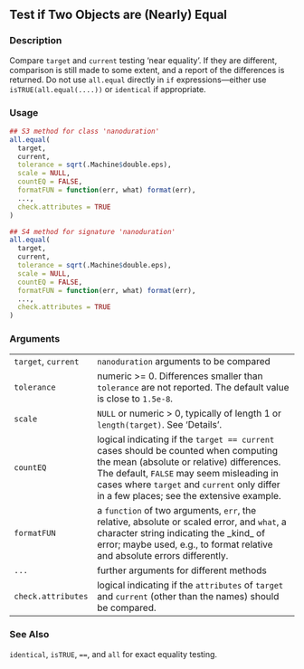 
<div role="main">

## Test if Two Objects are (Nearly) Equal

### Description

Compare `target` and `current` testing ‘near equality’. If they are
different, comparison is still made to some extent, and a report of the
differences is returned. Do not use `all.equal` directly in `if`
expressions—either use `isTRUE(all.equal(....))` or `identical` if
appropriate.

### Usage

``` R
## S3 method for class 'nanoduration'
all.equal(
  target,
  current,
  tolerance = sqrt(.Machine$double.eps),
  scale = NULL,
  countEQ = FALSE,
  formatFUN = function(err, what) format(err),
  ...,
  check.attributes = TRUE
)

## S4 method for signature 'nanoduration'
all.equal(
  target,
  current,
  tolerance = sqrt(.Machine$double.eps),
  scale = NULL,
  countEQ = FALSE,
  formatFUN = function(err, what) format(err),
  ...,
  check.attributes = TRUE
)
```

### Arguments

|                     |                                                                                                                                                                                                                                                                          |
|---------------------|--------------------------------------------------------------------------------------------------------------------------------------------------------------------------------------------------------------------------------------------------------------------------|
| `target`, `current` | `nanoduration` arguments to be compared                                                                                                                                                                                                                                  |
| `tolerance`         | numeric \>= 0. Differences smaller than `tolerance` are not reported. The default value is close to `1.5e-8`.                                                                                                                                                            |
| `scale`             | `NULL` or numeric \> 0, typically of length 1 or `length(target)`. See ‘Details’.                                                                                                                                                                                        |
| `countEQ`           | logical indicating if the `target == current` cases should be counted when computing the mean (absolute or relative) differences. The default, `FALSE` may seem misleading in cases where `target` and `current` only differ in a few places; see the extensive example. |
| `formatFUN`         | a `function` of two arguments, `err`, the relative, absolute or scaled error, and `what`, a character string indicating the \_kind\_ of error; maybe used, e.g., to format relative and absolute errors differently.                                                     |
| `...`               | further arguments for different methods                                                                                                                                                                                                                                  |
| `check.attributes`  | logical indicating if the `attributes` of `target` and `current` (other than the names) should be compared.                                                                                                                                                              |

### See Also

`identical`, `isTRUE`, `==`, and `all` for exact equality testing.


